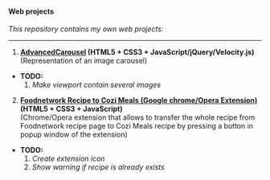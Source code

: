 #### Web projects  
*This repository contains my own web projects:*  
***
1. **[AdvancedCarousel](https://github.com/DmitriiSer/WebProjects/tree/master/AdvancedCarousel) (HTML5 + CSS3 + JavaScript/jQuery/Velocity.js)**  
 (Representation of an image carousel)  
 * **TODO:**  
    1. *Make viewport contain several images*  
2. **[Foodnetwork Recipe to Cozi Meals (Google chrome/Opera Extension)](https://github.com/DmitriiSer/WebProjects/tree/master/Chrome%20Extensions/Foodnetwork%20Recipe%20to%20Cozi%20Meals) (HTML5 + CSS3 + JavaScript)**  
 (Chrome/Opera extension that allows to transfer the whole recipe from Foodnetwork recipe page to Cozi Meals recipe by pressing a button in popup window of the extension)
 * **TODO:**  
    1. *Create extension icon*  
    2. *Show warning if recipe is already exists*
